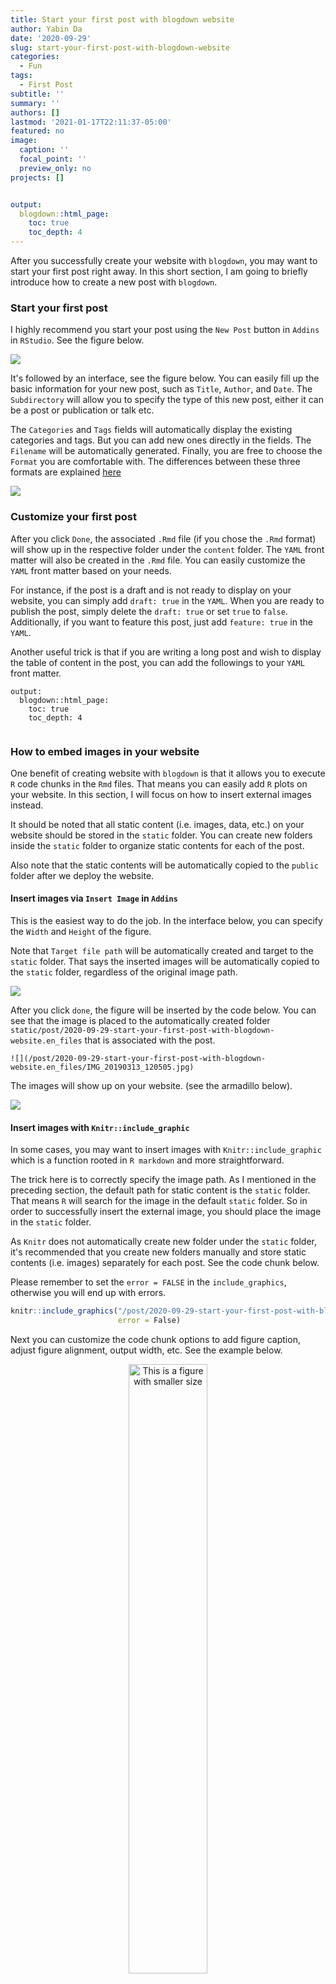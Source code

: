 ```yaml
---
title: Start your first post with blogdown website
author: Yabin Da
date: '2020-09-29'
slug: start-your-first-post-with-blogdown-website
categories:
  - Fun
tags:
  - First Post
subtitle: ''
summary: ''
authors: []
lastmod: '2021-01-17T22:11:37-05:00'
featured: no
image:
  caption: ''
  focal_point: ''
  preview_only: no
projects: []


output:
  blogdown::html_page:
    toc: true
    toc_depth: 4
---
```



After you successfully create your website with `blogdown`, you may want to start your first post right away. In this short section, I am going to briefly introduce how to create a new post with `blogdown`. 


### Start your first post

I highly recommend you start your post using the  `New Post` button in `Addins` in `RStudio`. See the figure below.

![](../../../../../post/2020-09-29-start-your-first-post-with-blogdown-website.en_files/plot1.png)<!-- -->

It's followed by an interface, see the figure below. You can easily fill up the basic information for your new post, such as `Title`, `Author`, and `Date`. The `Subdirectory` will allow you to specify the type of this new post, either it can be a post or publication or talk etc.  

The `Categories` and `Tags` fields will automatically display the existing categories and tags. But you can add new ones directly in the fields. The `Filename` will be automatically generated. Finally, you are free to choose the `Format` you are comfortable with. The differences between these three formats are explained [here](https://bookdown.org/yihui/blogdown/output-format.html)

![](../../../../../post/2020-09-29-start-your-first-post-with-blogdown-website.en_files/plot2.png)<!-- -->


### Customize your first post


After you click `Done`, the associated `.Rmd` file (if you chose the `.Rmd` format) will show up in the respective folder under the `content` folder. The `YAML` front matter will also be created in the `.Rmd` file. You can easily customize the `YAML` front matter based on your needs. 

For instance, if the post is a draft and is not ready to display on your website, you can simply add `draft: true` in the `YAML`. When you are ready to publish the post, simply delete the `draft: true` or set `true` to `false`. Additionally, if you want to feature this post, just add `feature: true` in the `YAML`.  

Another useful trick is that if you are writing a long post and wish to display the table of content in the post, you can add the followings to your `YAML` front matter.

```
output:
  blogdown::html_page:
    toc: true
    toc_depth: 4


```

### How to embed images in your website

One benefit of creating website with `blogdown` is that it allows you to execute `R` code chunks in the `Rmd` files. That means you can easily add `R` plots on your website. In this section, I will focus on how to insert external images instead. 

It should be noted that all static content (i.e. images, data, etc.) on your website should be stored in the `static` folder. You can create new folders inside the `static` folder to organize static contents for each of the post. 

Also note that the static contents will be automatically copied to the `public` folder after we deploy the website. 

#### Insert images via `Insert Image` in `Addins`

This is the easiest way to do the job. In the interface below, you can specify the `Width` and `Height` of the figure. 

Note that `Target file path` will be automatically created and target to the `static` folder. That says the inserted images will be automatically copied to the `static` folder, regardless of the original image path. 

![](/post/2020-09-29-start-your-first-post-with-blogdown-website.en_files/plot3.png)

After you click `done`, the figure will be inserted by the code below. You can see that the image is placed to the automatically created folder `static/post/2020-09-29-start-your-first-post-with-blogdown-website.en_files` that is associated with the post. 



```
![](/post/2020-09-29-start-your-first-post-with-blogdown-website.en_files/IMG_20190313_120505.jpg)

```

The images will show up on your website. (see the armadillo below). 


![](/post/2020-09-29-start-your-first-post-with-blogdown-website.en_files/IMG_20190313_120505.jpg)


#### Insert images with `Knitr::include_graphic`

In some cases, you may want to insert images with `Knitr::include_graphic` which is a function rooted in `R markdown` and more straightforward.

The trick here is to correctly specify the image path. As I mentioned in the preceding section, the default path for static content is the `static` folder. That means `R` will search for the image in the default `static` folder. So in order to successfully insert the external image, you should place the image in the `static` folder. 

As `Knitr` does not automatically create new folder under the `static` folder, it's recommended that you create new folders manually and store static contents (i.e. images) separately for each post. See the code chunk below. 

Please remember to set the `error = FALSE` in the `include_graphics`, otherwise you will end up with errors. 


```r
knitr::include_graphics("/post/2020-09-29-start-your-first-post-with-blogdown-website.en_files/plot3.png", 
                        error = False)
```


Next you can customize the code chunk options to add figure caption, adjust figure alignment, output width, etc. See the example below. 

<div class="figure" style="text-align: center">
<img src="../../../../../post/2020-09-29-start-your-first-post-with-blogdown-website.en_files/IMG_20190313_120505.jpg" alt="This is a figure with smaller size" width="50%" />
<p class="caption">Figure 1: This is a figure with smaller size</p>
</div>

